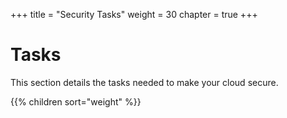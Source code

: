 +++
title = "Security Tasks"
weight = 30
chapter = true
+++


# Tasks
This section details the tasks needed to make your cloud secure.

{{% children sort="weight" %}}
